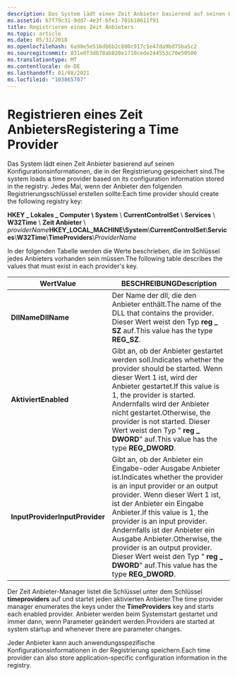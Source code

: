 ```yaml
---
description: Das System lädt einen Zeit Anbieter basierend auf seinen Konfigurationsinformationen, die in der Registrierung gespeichert sind.
ms.assetid: 67f79c31-9dd7-4e3f-bfe1-701b10611f91
title: Registrieren eines Zeit Anbieters
ms.topic: article
ms.date: 05/31/2018
ms.openlocfilehash: 6a98e5e516db6b2c800c917c5e47da9bd75ba5c2
ms.sourcegitcommit: 831e8f3db78ab820e1710cede244553c70e50500
ms.translationtype: MT
ms.contentlocale: de-DE
ms.lasthandoff: 01/08/2021
ms.locfileid: "103865707"
---
```

# <a name="registering-a-time-provider"></a><span data-ttu-id="7eaf0-103">Registrieren eines Zeit Anbieters</span><span class="sxs-lookup"><span data-stu-id="7eaf0-103">Registering a Time Provider</span></span>

<span data-ttu-id="7eaf0-104">Das System lädt einen Zeit Anbieter basierend auf seinen Konfigurationsinformationen, die in der Registrierung gespeichert sind.</span><span class="sxs-lookup"><span data-stu-id="7eaf0-104">The system loads a time provider based on its configuration information stored in the registry.</span></span> <span data-ttu-id="7eaf0-105">Jedes Mal, wenn der Anbieter den folgenden Registrierungsschlüssel erstellen sollte:</span><span class="sxs-lookup"><span data-stu-id="7eaf0-105">Each time provider should create the following registry key:</span></span>

<span data-ttu-id="7eaf0-106">**HKEY \_ Lokales \_ Computer \\ System** \\ **CurrentControlSet** \\ **Services** \\ **W32Time** \\ **Zeit Anbieter** \\ *providerName*</span><span class="sxs-lookup"><span data-stu-id="7eaf0-106">**HKEY\_LOCAL\_MACHINE\\System**\\**CurrentControlSet**\\**Services**\\**W32Time**\\**TimeProviders**\\*ProviderName*</span></span>

<span data-ttu-id="7eaf0-107">In der folgenden Tabelle werden die Werte beschrieben, die im Schlüssel jedes Anbieters vorhanden sein müssen.</span><span class="sxs-lookup"><span data-stu-id="7eaf0-107">The following table describes the values that must exist in each provider's key.</span></span>



| <span data-ttu-id="7eaf0-108">Wert</span><span class="sxs-lookup"><span data-stu-id="7eaf0-108">Value</span></span>             | <span data-ttu-id="7eaf0-109">BESCHREIBUNG</span><span class="sxs-lookup"><span data-stu-id="7eaf0-109">Description</span></span>                                                                                                                                                                                                              |
|-------------------|--------------------------------------------------------------------------------------------------------------------------------------------------------------------------------------------------------------------------|
| <span data-ttu-id="7eaf0-110">**DllName**</span><span class="sxs-lookup"><span data-stu-id="7eaf0-110">**DllName**</span></span>       | <span data-ttu-id="7eaf0-111">Der Name der dll, die den Anbieter enthält.</span><span class="sxs-lookup"><span data-stu-id="7eaf0-111">The name of the DLL that contains the provider.</span></span> <span data-ttu-id="7eaf0-112">Dieser Wert weist den Typ **reg \_ SZ** auf.</span><span class="sxs-lookup"><span data-stu-id="7eaf0-112">This value has the type **REG\_SZ**.</span></span>                                                                                                                                     |
| <span data-ttu-id="7eaf0-113">**Aktiviert**</span><span class="sxs-lookup"><span data-stu-id="7eaf0-113">**Enabled**</span></span>       | <span data-ttu-id="7eaf0-114">Gibt an, ob der Anbieter gestartet werden soll.</span><span class="sxs-lookup"><span data-stu-id="7eaf0-114">Indicates whether the provider should be started.</span></span> <span data-ttu-id="7eaf0-115">Wenn dieser Wert 1 ist, wird der Anbieter gestartet.</span><span class="sxs-lookup"><span data-stu-id="7eaf0-115">If this value is 1, the provider is started.</span></span> <span data-ttu-id="7eaf0-116">Andernfalls wird der Anbieter nicht gestartet.</span><span class="sxs-lookup"><span data-stu-id="7eaf0-116">Otherwise, the provider is not started.</span></span> <span data-ttu-id="7eaf0-117">Dieser Wert weist den Typ " **reg \_ DWORD**" auf.</span><span class="sxs-lookup"><span data-stu-id="7eaf0-117">This value has the type **REG\_DWORD**.</span></span>                                           |
| <span data-ttu-id="7eaf0-118">**InputProvider**</span><span class="sxs-lookup"><span data-stu-id="7eaf0-118">**InputProvider**</span></span> | <span data-ttu-id="7eaf0-119">Gibt an, ob der Anbieter ein Eingabe-oder Ausgabe Anbieter ist.</span><span class="sxs-lookup"><span data-stu-id="7eaf0-119">Indicates whether the provider is an input provider or an output provider.</span></span> <span data-ttu-id="7eaf0-120">Wenn dieser Wert 1 ist, ist der Anbieter ein Eingabe Anbieter.</span><span class="sxs-lookup"><span data-stu-id="7eaf0-120">If this value is 1, the provider is an input provider.</span></span> <span data-ttu-id="7eaf0-121">Andernfalls ist der Anbieter ein Ausgabe Anbieter.</span><span class="sxs-lookup"><span data-stu-id="7eaf0-121">Otherwise, the provider is an output provider.</span></span> <span data-ttu-id="7eaf0-122">Dieser Wert weist den Typ " **reg \_ DWORD**" auf.</span><span class="sxs-lookup"><span data-stu-id="7eaf0-122">This value has the type **REG\_DWORD**.</span></span> |



 

<span data-ttu-id="7eaf0-123">Der Zeit Anbieter-Manager listet die Schlüssel unter dem Schlüssel **timeproviders** auf und startet jeden aktivierten Anbieter.</span><span class="sxs-lookup"><span data-stu-id="7eaf0-123">The time provider manager enumerates the keys under the **TimeProviders** key and starts each enabled provider.</span></span> <span data-ttu-id="7eaf0-124">Anbieter werden beim Systemstart gestartet und immer dann, wenn Parameter geändert werden.</span><span class="sxs-lookup"><span data-stu-id="7eaf0-124">Providers are started at system startup and whenever there are parameter changes.</span></span>

<span data-ttu-id="7eaf0-125">Jeder Anbieter kann auch anwendungsspezifische Konfigurationsinformationen in der Registrierung speichern.</span><span class="sxs-lookup"><span data-stu-id="7eaf0-125">Each time provider can also store application-specific configuration information in the registry.</span></span>

 

 




